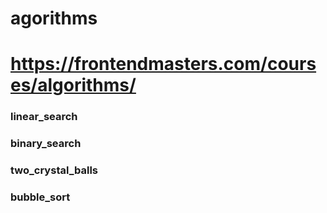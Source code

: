 # agorithms

# https://frontendmasters.com/courses/algorithms/

### linear_search

### binary_search

### two_crystal_balls

### bubble_sort
